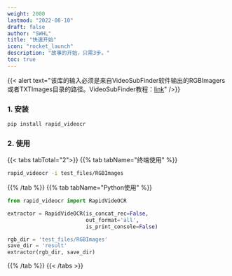 ```yaml
---
weight: 2000
lastmod: "2022-08-10"
draft: false
author: "SWHL"
title: "快速开始"
icon: "rocket_launch"
description: "故事的开始，只需3步。"
toc: true
---
```


{{< alert text="该库的输入必须是来自VideoSubFinder软件输出的RGBImagers或者TXTImages目录的路径。VideoSubFinder教程：[link](https://blog.csdn.net/shiwanghualuo/article/details/129174857?spm=1001.2014.3001.5501)" />}}

### 1. 安装
```bash {linenos=table}
pip install rapid_videocr
```

### 2. 使用
{{< tabs tabTotal="2">}}
{{% tab tabName="终端使用" %}}

```bash {linenos=table}
rapid_videocr -i test_files/RGBImages
```

{{% /tab %}}
{{% tab tabName="Python使用" %}}

```python {linenos=table}
from rapid_videocr import RapidVideOCR

extractor = RapidVideOCR(is_concat_rec=False,
                         out_format='all',
                         is_print_console=False)

rgb_dir = 'test_files/RGBImages'
save_dir = 'result'
extractor(rgb_dir, save_dir)
```
{{% /tab %}}
{{< /tabs >}}


<script src="https://giscus.app/client.js"
        data-repo="SWHL/RapidVideOCR"
        data-repo-id="MDEwOlJlcG9zaXRvcnk0MDU1ODkwMjk="
        data-category="Q&A"
        data-category-id="DIC_kwDOGCzMJc4CUluM"
        data-mapping="title"
        data-strict="0"
        data-reactions-enabled="1"
        data-emit-metadata="0"
        data-input-position="top"
        data-theme="preferred_color_scheme"
        data-lang="zh-CN"
        data-loading="lazy"
        crossorigin="anonymous"
        async>
</script>